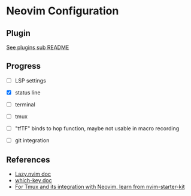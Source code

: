 # Neovim Configuration

## Plugin

[See plugins sub README](./lua/plugins/README.md)

## Progress

- [ ] LSP settings
- [X] status line
- [ ] terminal
- [ ] tmux
- [ ] "tfTF" binds to hop function, maybe not usable in macro recording
- [ ] git integration


## References

- [Lazy.nvim doc](https://github.com/folke/lazy.nvim)
- [which-key doc](https://github.com/folke/which-key.nvim)
- [For Tmux and its integration with Neovim, learn from nvim-starter-kit](https://github.com/bcampolo/nvim-starter-kit/)
